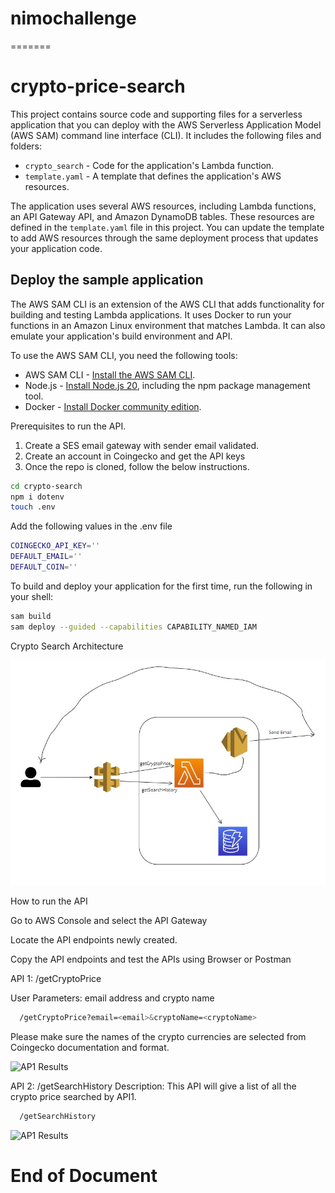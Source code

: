 
# nimochallenge
=======
# crypto-price-search

This project contains source code and supporting files for a serverless application that you can deploy with the AWS Serverless Application Model (AWS SAM) command line interface (CLI). It includes the following files and folders:

- `crypto_search` - Code for the application's Lambda function.
- `template.yaml` - A template that defines the application's AWS resources.

The application uses several AWS resources, including Lambda functions, an API Gateway API, and Amazon DynamoDB tables. These resources are defined in the `template.yaml` file in this project. You can update the template to add AWS resources through the same deployment process that updates your application code.


## Deploy the sample application

The AWS SAM CLI is an extension of the AWS CLI that adds functionality for building and testing Lambda applications. It uses Docker to run your functions in an Amazon Linux environment that matches Lambda. It can also emulate your application's build environment and API.

To use the AWS SAM CLI, you need the following tools:

* AWS SAM CLI - [Install the AWS SAM CLI](https://docs.aws.amazon.com/serverless-application-model/latest/developerguide/serverless-sam-cli-install.html).
* Node.js - [Install Node.js 20](https://nodejs.org/en/), including the npm package management tool.
* Docker - [Install Docker community edition](https://hub.docker.com/search/?type=edition&offering=community).

Prerequisites to run the API. 

1. Create a SES email gateway with sender email validated. 
2. Create an account in Coingecko and get the API keys
3. Once the repo is cloned, follow the below instructions.

```bash
cd crypto-search
npm i dotenv
touch .env
```

Add the following values in the .env file

```bash
COINGECKO_API_KEY=''
DEFAULT_EMAIL=''
DEFAULT_COIN=''
```

To build and deploy your application for the first time, run the following in your shell:

```bash
sam build
sam deploy --guided --capabilities CAPABILITY_NAMED_IAM
```

Crypto Search Architecture

![Architecture Diagram](images/architecture.jpg)

How to run the API

Go to AWS Console and select the API Gateway 

Locate the API endpoints newly created.

Copy the API endpoints and test the APIs using Browser or Postman

API 1: /getCryptoPrice

User Parameters: email address and crypto name

```bash
  /getCryptoPrice?email=<email>&cryptoName=<cryptoName>
````

Please make sure the names of the crypto currencies are selected from Coingecko documentation and format.

![AP1 Results](images/API1.jpg)

API 2: /getSearchHistory
Description: This API will give a list of all the crypto price searched by API1.


```bash
  /getSearchHistory
````

![AP1 Results](images/API2.jpg)
 

# End of Document

